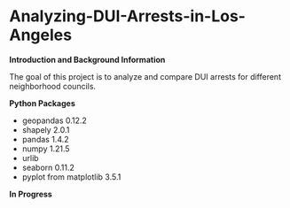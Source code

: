 # Analyzing-DUI-Arrests-in-Los-Angeles


**Introduction and Background Information**

The goal of this project is to analyze and compare DUI arrests for different neighborhood councils. 

**Python Packages**

- geopandas 0.12.2
- shapely 2.0.1
- pandas 1.4.2
- numpy 1.21.5
- urlib
- seaborn 0.11.2
- pyplot from matplotlib 3.5.1

**In Progress**
